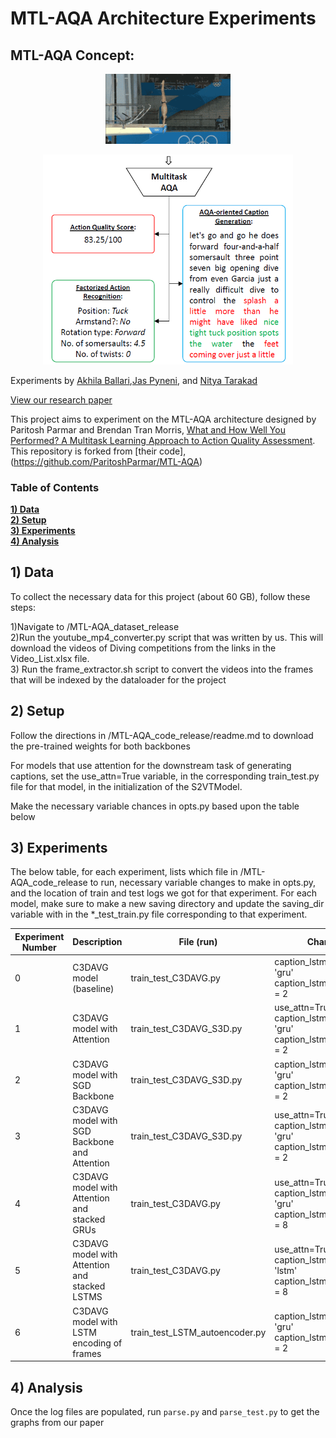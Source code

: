 
# MTL-AQA Architecture Experiments

## MTL-AQA Concept:

<p align="center"> <img src="diving_sample.gif?raw=true" alt="diving_video" width="200"/> </p>
<p align="center"> <img src="mtlaqa_concept.png?raw=true" alt="mtl_net" width="400"/> </p>


Experiments by [Akhila Ballari](https://github.com/aballari9),[Jas Pyneni](https://github.com/jpyneni3), and [Nitya Tarakad](https://github.com/nitarakad)

[View our research paper](research_paper.pdf)

This project aims to experiment on the MTL-AQA architecture designed by Paritosh Parmar and Brendan Tran Morris, [What and How Well You Performed? A Multitask Learning Approach to Action Quality Assessment](https://arxiv.org/abs/1904.04346). This repository is forked from [their code],(https://github.com/ParitoshParmar/MTL-AQA)



### Table of Contents
**[1) Data](#1-data-collection)**<br>
**[2) Setup](#2-setup)**<br>
**[3) Experiments](#3-experiments)**<br>
**[4) Analysis](#4-analysis)**<br>


## 1) Data
To collect the necessary data for this project (about 60 GB), follow these steps:

1)Navigate to /MTL-AQA_dataset_release  
2)Run the youtube_mp4_converter.py script that was written by us. This will download the videos of Diving competitions from the links in the Video_List.xlsx file.  
3) Run the frame_extractor.sh script to convert the videos into the frames that will be indexed by the dataloader for the project  

## 2) Setup
Follow the directions in /MTL-AQA_code_release/readme.md to download the pre-trained weights for both backbones   

For models that use attention for the downstream task of generating captions, set the use_attn=True variable, in the corresponding train_test.py file for that model, in the initialization of the S2VTModel.  

Make the necessary variable chances in opts.py based upon the table below  

## 3) Experiments
The below table, for each experiment, lists which file in /MTL-AQA_code_release to run, necessary variable changes to make in opts.py,  and the location of train and test logs we got for that experiment. For each model, make sure to make a new saving directory and update the saving_dir variable with in the *_test_train.py file corresponding to that experiment.

|  Experiment Number |  Description | File (run) | Changes | Train Log |   Test Log |
|---|---|---|---| ---| ---|
| 0 | C3DAVG model (baseline)  | train_test_C3DAVG.py | caption_lstm_cell_type = 'gru'   caption_lstm_num_layers = 2 |c3davg_train_logging_file_1.txt | c3davg_test_logging_file_1.txt  |
| 1 | C3DAVG model with Attention  |  train_test_C3DAVG_S3D.py | use_attn=True caption_lstm_cell_type = 'gru'   caption_lstm_num_layers = 2 | c3d_attn_train_logging_file_1.txt | c3d_attn_test_logging_file_1.txt  |
| 2 | C3DAVG model with SGD Backbone  |  train_test_C3DAVG_S3D.py | caption_lstm_cell_type = 'gru'   caption_lstm_num_layers = 2 | train_logging_file_1.txt | test_logging_file_1.txt  |
| 3 | C3DAVG model with SGD Backbone and Attention  | train_test_C3DAVG_S3D.py | use_attn=True caption_lstm_cell_type = 'gru'   caption_lstm_num_layers = 2 | s3d_attn_train_logging_file_1.txt   | s3d_attn_test_logging_file_1.txt  |
| 4 | C3DAVG model with Attention and stacked GRUs |  train_test_C3DAVG.py | use_attn=True caption_lstm_cell_type = 'gru'   caption_lstm_num_layers = 8 | c3davg_8_gru_attn_train_logging_file_1.txt | c3davg_8_gru_attn_test_logging_file_1.txt  |
| 5 | C3DAVG model with Attention and stacked LSTMS |  train_test_C3DAVG.py | use_attn=True caption_lstm_cell_type = 'lstm'   caption_lstm_num_layers = 8 | c3davg_8_lstm_attn_train_logging_file_1.txt | c3davg_8_lstm_attn_test_logging_file_1.txt  |
| 6 | C3DAVG model with LSTM encoding of frames |  train_test_LSTM_autoencoder.py | caption_lstm_cell_type = 'gru'   caption_lstm_num_layers = 2 |  | |

## 4) Analysis
Once the log files are populated, run ```parse.py``` and ```parse_test.py``` to get the graphs from our paper
